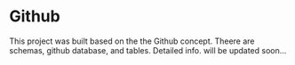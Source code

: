 # Github
This project was built based on the the Github concept.
Theere are schemas, github database, and tables. 
Detailed info. will be updated soon...
